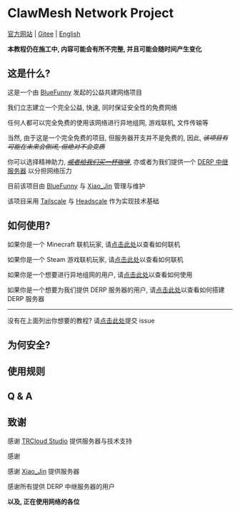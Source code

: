 # ClawMesh Network Project

[官方网站]() | [Gitee]() | [English]()

**本教程仍在施工中, 内容可能会有所不完整, 并且可能会随时间产生变化**

## 这是什么?

这是一个由 [BlueFunny](https://github.com/FunnyShadow) 发起的公益共建网络项目

我们立志建立一个完全公益, 快速, 同时保证安全性的免费网络

任何人都可以完全免费的使用该网络进行异地组网, 游戏联机, 文件传输等

当然, 由于这是一个完全免费的项目, 但服务器开支并不是免费的, 因此, *~~该项目有可能在未来会倒闭, 但绝对不会变质~~*

你可以选择精神助力, [*~~或者给我们买一杯咖啡~~*](), 亦或者为我们提供一个 [DERP 中继服务器](https://tailscale.com/kb/1232/derp-servers/) 以分担网络压力

目前该项目由 [BlueFunny](https://github.com/FunnyShadow) 与 [Xiao_Jin](https://github.com/jinzhijie) 管理与维护

该项目采用 [Tailscale](https://github.com/tailscale/tailscale) 与 [Headscale](https://github.com/juanfont/headscale) 作为实现技术基础

## 如何使用?

如果你是一个 Minecraft 联机玩家, 请[点击此处]()以查看如何联机

如果你是一个 Steam 游戏联机玩家, 请[点击此处]()以查看如何联机

如果你是一个想要进行异地组网的用户, 请[点击此处]()以查看如何使用

如果你是一个想要为我们提供 DERP 服务器的用户, 请[点击此处]()以查看如何搭建 DERP 服务器

---

没有在上面列出你想要的教程? 请[点击此处]()提交 issue

## 为何安全?

## 使用规则

## Q & A

## 致谢

感谢 [TRCloud Studio](https://trcloud.studio/) 提供服务器与技术支持

感谢 []()

感谢 [Xiao_Jin]() 提供服务器

感谢所有提供 DERP 中继服务器的用户

**以及, 正在使用网络的各位**